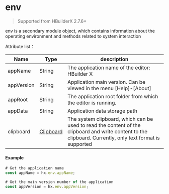 # env

> Supported from HBuilderX 2.7.6+

env is a secondary module object, which contains information about the operating environment and methods related to system interaction

Attribute list：

|Name		|Type				|description																	|
|--			|--						|--																		|
|appName	|String					|The application name of the editor: HBuilder X												|
|appVersion	|String					|Application main version. Can be viewed in the menu [Help]-[About]						|
|appRoot	|String					|The application root folder from which the editor is running.								|
|appData	|String					|Application data storage path													|
|clipboard	|[Clipboard](/ExtensionDocs/Api/env/Clipboard)|The system clipboard, which can be used to read the content of the clipboard and write content to the clipboard. Currently, only text format is supported	|

#### Example

```js
# Get the application name
const appName = hx.env.appName;

# Get the main version number of the application
const appVersion = hx.env.appVersion;
```
